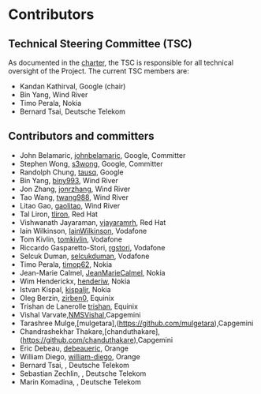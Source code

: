 # Contributors

## Technical Steering Committee (TSC)

As documented in the [charter](https://nephio.org/wp-content/uploads/sites/6/2022/04/Nephio-Project-Technical-Charter-Final-4-11-2022-1.pdf),
the TSC is responsible for all technical oversight of the Project. The current
TSC members are:
  - Kandan Kathirval, Google (chair)
  - Bin Yang, Wind River
  - Timo Perala, Nokia
  - Bernard Tsai, Deutsche Telekom

## Contributors and committers
  - John Belamaric, [johnbelamaric](https://github.com/johnbelamaric), Google, Committer
  - Stephen Wong, [s3wong](https://github.com/s3wong), Google, Committer
  - Randolph Chung, [tausq](https://github.com/tausq), Google
  - Bin Yang, [biny993](https://github.com/biny993), Wind River
  - Jon Zhang, [jonrzhang](https://github.com/jonrzhang), Wind River
  - Tao Wang, [twang988](https://github.com/twang988), Wind River
  - Litao Gao, [gaolitao](https://github.com/gaolitao), Wind River
  - Tal Liron, [tliron](https://github.com/tliron), Red Hat
  - Vishwanath Jayaraman, [vjayaramrh](https://github.com/vjayaramrh), Red Hat
  - Iain Wilkinson, [IainWilkinson](https://github.com/IainWilkinson), Vodafone
  - Tom Kivlin, [tomkivlin](https://github.com/tomkivlin), Vodafone
  - Riccardo Gasparetto-Stori, [rgstori](https://github.com/rgstori), Vodafone
  - Selcuk Duman, [selcukduman](https://github.com/selcukduman), Vodafone
  - Timo Perala, [timop62](https://github.com/timop62), Nokia
  - Jean-Marie Calmel, [JeanMarieCalmel](https://github.com/JeanMarieCalmel), Nokia
  - Wim Henderickx, [henderiw](https://github.com/henderiw), Nokia
  - Istvan Kispal, [kispaljr](https://github.com/kispaljr), Nokia
  - Oleg Berzin, [zirben0](https://github.com/zirben0), Equinix
  - Trishan de Lanerolle [trishan](https://github.com/trishan), Equinix
  - Vishal Varvate,[NMSVishal](https://github.com/NMSVishal),Capgemini
  - Tarashree Mulge,[mulgetara],(https://github.com/mulgetara),Capgemini
  - Chandrashekhar Thakare,[chanduthakare],(https://github.com/chanduthakare),Capgemini
  - Eric Debeau, [debeaueric](https://github.com/debeaueric), Orange
  - William Diego, [william-diego](https://github.com/william-diego), Orange
  - Bernard Tsai, , Deutsche Telekom
  - Sebastian Zechlin, , Deutsche Telekom
  - Marin Komadina, , Deutsche Telekom
